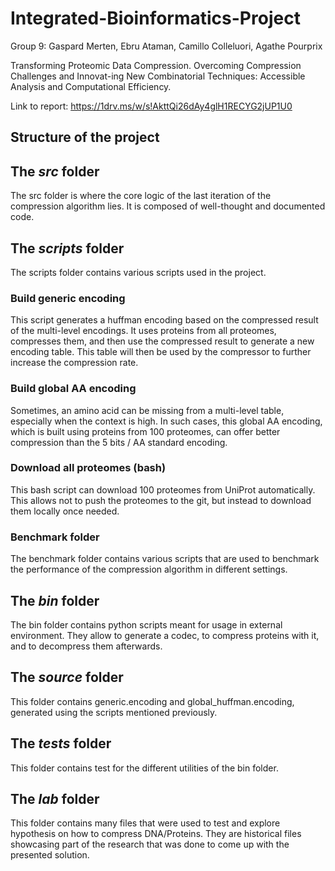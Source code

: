 # Integrated-Bioinformatics-Project

Group 9: Gaspard Merten, Ebru Ataman, Camillo Colleluori, Agathe Pourprix

Transforming Proteomic Data Compression.
Overcoming Compression Challenges and Innovat-ing New Combinatorial Techniques: Accessible Analysis and Computational
Efficiency.

Link to report: https://1drv.ms/w/s!AkttQi26dAy4glH1RECYG2jUP1U0

## Structure of the project

## The _src_ folder

The src folder is where the core logic of the last iteration of the
compression algorithm lies. It is composed of well-thought and documented
code.

## The _scripts_ folder

The scripts folder contains various scripts used in the project.

### Build generic encoding

This script generates a huffman encoding based on the compressed
result of the multi-level encodings. It uses proteins from all
proteomes, compresses them, and then use the compressed result
to generate a new encoding table. This table will then be used
by the compressor to further increase the compression rate.

### Build global AA encoding

Sometimes, an amino acid can be missing from a multi-level table, especially
when the context is high. In such cases, this global AA encoding, which is built
using proteins from 100 proteomes, can offer better compression than the 5 bits / AA
standard encoding.

### Download all proteomes (bash)

This bash script can download 100 proteomes from UniProt automatically.
This allows not to push the proteomes to the git, but instead to download them
locally once needed.

### Benchmark folder

The benchmark folder contains various scripts that are used to
benchmark the performance of the compression algorithm in different settings.

## The _bin_ folder

The bin folder contains python scripts meant for usage in external
environment. They allow to generate a codec, to compress proteins with it,
and to decompress them afterwards.

## The _source_ folder

This folder contains generic.encoding and global_huffman.encoding, generated
using the scripts mentioned previously.

## The _tests_ folder

This folder contains test for the different utilities of the bin folder.

## The _lab_ folder

This folder contains many files that were used to test and explore hypothesis
on how to compress DNA/Proteins. They are historical files showcasing part of the
research that was done to come up with the presented solution.
